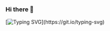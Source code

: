 ### Hi there 👋
[![Typing SVG](https://readme-typing-svg.herokuapp.com?color=%2336BCF7&lines=Jeyym+Santos;Web+Developer;YouTube+Content+Creator;Welcome!)](https://git.io/typing-svg)
<!--
**jeyymsantos/jeyymsantos** is a ✨ _special_ ✨ repository because its `README.md` (this file) appears on your GitHub profile.

Here are some ideas to get you started:

- 🔭 I’m currently working on ...
- 🌱 I’m currently learning ...
- 👯 I’m looking to collaborate on ...
- 🤔 I’m looking for help with ...
- 💬 Ask me about ...
- 📫 How to reach me: ...
- 😄 Pronouns: ...
- ⚡ Fun fact: ...
-->
